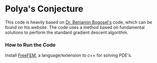 # Polya's Conjecture
This code is heavily based on [Dr. Beniamin Bogosel's](http://www.cmap.polytechnique.fr/~beniamin.bogosel/index.html) code, which can be found on his website. The code uses a method based on fundamental solutions to perform the standard gradient descent algorithm.

### How to Run the Code
Install [FreeFEM](https://freefem.org/), a language/extension to c++ for solving PDE's.